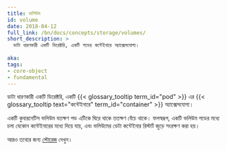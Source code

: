 ```yaml
---
title: ভলিউম
id: volume
date: 2018-04-12
full_link: /bn/docs/concepts/storage/volumes/
short_description: >
  ডাটা ধারণকারী একটি ডিরেক্টরি, একটি পডের কন্টেইনারে অ্যাক্সেসযোগ্য।
  
aka:
tags:
- core-object
- fundamental
---
```

ডাটা ধারণকারী একটি ডিরেক্টরি, একটি {{< glossary_tooltip term_id="pod" >}} এর {{< glossary_tooltip text="কন্টেইনারে" term_id="container" >}} অ্যাক্সেসযোগ্য।

<!--more-->

একটি কুবারনেটিস ভলিউম যতক্ষণ পড এটিকে ঘিরে থাকে ততক্ষণ বেঁচে থাকে। ফলস্বরূপ, একটি ভলিউম পডের মধ্যে চলা যেকোন কন্টেইনারের মধ্যে দিয়ে যায়, এবং ভলিউমের ডেটা কন্টেইনার রিস্টার্ট জুড়ে সংরক্ষণ করা হয়।

আরও তথ্যের জন্য [স্টোরেজ](/bn/docs/concepts/storage/) দেখুন।
